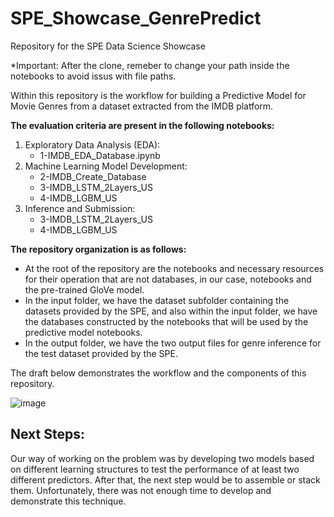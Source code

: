 # SPE_Showcase_GenrePredict
Repository for the SPE Data Science Showcase

*Important: After the clone, remeber to change your path inside the notebooks to avoid issus with file paths.

Within this repository is the workflow for building a Predictive Model for Movie Genres from a dataset extracted from the IMDB platform.

**The evaluation criteria are present in the following notebooks:** 

1. Exploratory Data Analysis (EDA):
   - 1-IMDB_EDA_Database.ipynb
2. Machine Learning Model Development:
   - 2-IMDB_Create_Database
   - 3-IMDB_LSTM_2Layers_US
   - 4-IMDB_LGBM_US
3. Inference and Submission:
   - 3-IMDB_LSTM_2Layers_US
   - 4-IMDB_LGBM_US
   

**The repository organization is as follows:**

- At the root of the repository are the notebooks and necessary resources for their operation that are not databases, in our case, notebooks and the pre-trained GloVe model.
- In the input folder, we have the dataset subfolder containing the datasets provided by the SPE, and also within the input folder, we have the databases constructed by the notebooks that will be used by the predictive model notebooks.
- In the output folder, we have the two output files for genre inference for the test dataset provided by the SPE.


The draft below demonstrates the workflow and the components of this repository.

![image](https://github.com/cmatos17/SPE_Showcase_GenrePredict/assets/43851217/13706266-176a-4e58-a144-17d0cdfa72bd)


## Next Steps:

Our way of working on the problem was by developing two models based on different learning structures to test the performance of at least two different predictors. After that, the next step would be to assemble or stack them. 
Unfortunately, there was not enough time to develop and demonstrate this technique.
